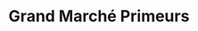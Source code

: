 ---
title: "Grand Marché Primeurs"
url: /saint-cyr-lecole/grand-marche-primeurs/
shop: Gemüse & Obst
---